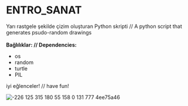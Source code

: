 <h1> ENTRO_SANAT </h1> 
Yarı rastgele şekilde çizim oluşturan Python skripti // A python script that generates psudo-random drawings 
<br> </br>
<strong> Bağlılıklar: // Dependencies: </strong>
<ul>

<li>  os </li>
<li> random </li>
<li> turtle </li>
<li>  PIL </li>
</ul>

iyi eğlenceler! // have fun!

<!-- YmlyIEdVSSBla2xlbWV5ZSBuaXlldGltIHlvayAvLyBJIGRvbid0IHBsYW4gdG8gYWRkIEdVSQo=  -->

![ -226 125 315 180      55 158 0      131 777    4ee75a46](https://github.com/user-attachments/assets/608c01b8-95fd-4f81-aa68-4275e821f46d)
